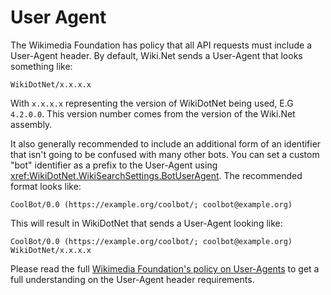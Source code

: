 # User Agent

The Wikimedia Foundation has policy that all API requests must include a User-Agent header. By default, Wiki.Net sends a User-Agent that looks something like:

```
WikiDotNet/x.x.x.x
```

With `x.x.x.x` representing the version of WikiDotNet being used, E.G `4.2.0.0`. This version number comes from the version of the Wiki.Net assembly.

It also generally recommended to include an additional form of an identifier that isn't going to be confused with many other bots. You can set a custom "bot" identifier as a prefix to the User-Agent using <xref:WikiDotNet.WikiSearchSettings.BotUserAgent>. The recommended format looks like:

```
CoolBot/0.0 (https://example.org/coolbot/; coolbot@example.org)
```

This will result in WikiDotNet that sends a User-Agent looking like:

```
CoolBot/0.0 (https://example.org/coolbot/; coolbot@example.org) WikiDotNet/x.x.x.x
```

Please read the full [Wikimedia Foundation's policy on User-Agents](https://foundation.wikimedia.org/wiki/Policy:Wikimedia_Foundation_User-Agent_Policy) to get a full understanding on the User-Agent header requirements.
